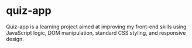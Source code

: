 # quiz-app
Quiz-app is a learning project aimed at improving my front-end skills using JavaScript logic, DOM manipulation, standard CSS styling, and responsive design.
